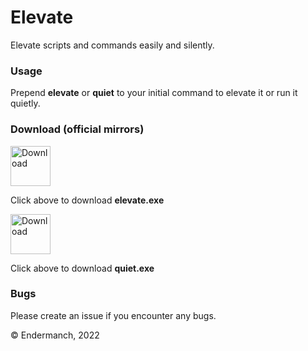 # Elevate
Elevate scripts and commands easily and silently.

### Usage
Prepend **elevate** or **quiet** to your initial command to elevate it or run it quietly.

### Download (official mirrors)
<a href="https://dl.malwat.ch/software/useful/elevate.exe"><img src="https://dl.malwat.ch/theme/images/download.png" alt="Download" width="64"></a>
<p>Click above to download <b>elevate.exe</b></p>

<a href="https://dl.malwat.ch/software/useful/quiet.exe"><img src="https://dl.malwat.ch/theme/images/download.png" alt="Download" width="64"></a>
<p>Click above to download <b>quiet.exe</b></p>

### Bugs
Please create an issue if you encounter any bugs.

© Endermanch, 2022
